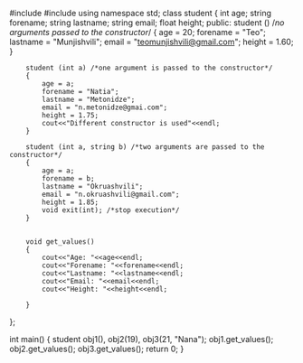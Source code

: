 #include<iostream>
#include<string>
using namespace std;
class student
{
        int age;
        string forename;
        string lastname;
        string email;
        float height;
    public:
        student () /*no arguments passed to the constructor*/
        {
            age = 20;
            forename = "Teo";
            lastname = "Munjishvili";
            email = "teomunjishvili@gmail.com";
            height = 1.60;
        }
        
        student (int a) /*one argument is passed to the constructor*/
        {
            age = a;
            forename = "Natia";
            lastname = "Metonidze";
            email = "n.metonidze@gmai.com";
            height = 1.75;
            cout<<"Different constructor is used"<<endl;
        }
        
        student (int a, string b) /*two arguments are passed to the constructor*/
        {
            age = a;
            forename = b;
            lastname = "Okruashvili";
            email = "n.okruashvili@gmail.com";
            height = 1.85;
            void exit(int); /*stop execution*/
        }
        
        
        void get_values()
        {
            cout<<"Age: "<<age<<endl;
            cout<<"Forename: "<<forename<<endl;
            cout<<"Lastname: "<<lastname<<endl;
            cout<<"Email: "<<email<<endl;
            cout<<"Height: "<<height<<endl;
            
        }
};

int main()
{
    student obj1(), obj2(19), obj3(21, "Nana");
    obj1.get_values();
    obj2.get_values();
    obj3.get_values();
    return 0;
}
